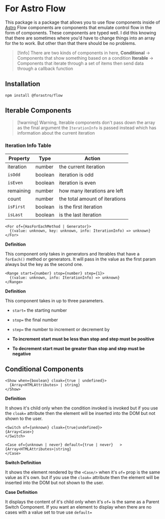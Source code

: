 # For Astro Flow

This package is a package that allows you to use flow components inside of [Astro](https://astro.build) Flow components are components that emulate control flow in the form of components. These components are typed well. I did this knowing that there are sometimes where you'd have to change things into an array for the to work. But other than that there should be no problems.

> [!info] There are two kinds of components in here,
> **Conditional** -> Components that show something based on a condition
> **Iterable** -> Components that iterate through a set of items then send data through a callback function

## Installation

`npm install @forastro/flow`

## Iterable Components

> [!warning] Warning,
> Iterable components don't pass down the array as the final argument the `IterationInfo` is passed instead which has information about the current iteration

### Iteration Info Table

| Property  | Type    | Action                         |
| --------- | ------- | ------------------------------ |
| iteration | number  | the current iteration          |
| `isOdd`   | boolean | iteration is odd               |
| `isEven`  | boolean | iteration is even              |
| remaining | number  | how many iterations are left   |
| count     | number  | the total amount of iterations |
| `isFirst` | boolean | is the first iteration         |
| `isLast`  | boolean | is the last iteration          |

```tsx
<For of={HasForEachMethod | Generator}>
  {(value: unknown, key: unknown, info: IterationInfo) => unknown}
</For>
```

**Definition**

This component only takes in generators and Iterables that have a `forEach()` method or generators. It will pass in the value as the first param always but the key as the second one.

```tsx
<Range start={number} stop={number} step={1}>
  {(value: unknown, info: IterationInfo) => unknown}
</Range>
```

**Definition**

This component takes in up to three parameters.

- `start=` the starting number
- `stop=` the final number
- `step=` the number to increment or decrement by

- **To increment start must be less than stop and step must be positive**
- **To decrement start must be greater than stop and step must be negative**

## Conditional Components

```tsx
<Show when={boolean} cloak={true | undefined}>
  {Array<HTMLAttributes> | string}
</Show>
```

**Definition**

It shows it's child only when the condition invoked is invoked but if you use the `cloak=` attribute then the element will be inserted into the DOM but not shown to the user.

```tsx
<Switch of={unknown} cloak={true|undefined}>
{Array<Case>}
</Switch>

<Case of={unknown | never} default={true | never}   >
{Array<HTMLAttributes>|string}
</Case>
```

**Switch Definition**

It shows the element rendered by the `<Case/>` when it's `of=` prop is the same value as it's own. but if you use the `cloak=` attribute then the element will be inserted into the DOM but not shown to the user.

**Case Definition**

It displays the content of it's child only when it's `of=` is the same as a Parent Switch Component. If you want an element to display when there are no cases with a value set to true use `default=`
